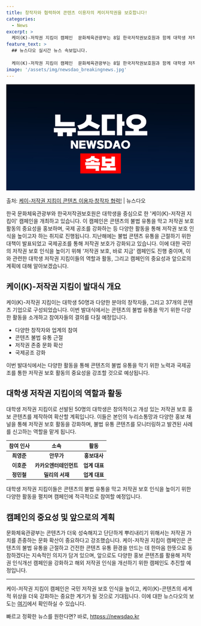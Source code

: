 ```yaml
---
title: 창작자와 협력하여 콘텐츠 이용자의 케이저작권을 보호합니다!
categories:
  - News
excerpt: >
  케이(K)-저작권 지킴이 캠페인  문화체육관광부는 8일 한국저작권보호원과 함께 대학생 저작권 지킴이와 함께 …
feature_text: >
  ## 뉴스다오 실시간 뉴스 속보입니다.

  케이(K)-저작권 지킴이 캠페인  문화체육관광부는 8일 한국저작권보호원과 함께 대학생 저작권 지킴이와 함께 …
image: '/assets/img/newsdao_breakingnews.jpg'
---
```


![뉴스다오 속보](/assets/img/newsdao_breakingnews.jpg)

<p>출처: <a href="httpss://newsdao.kr/4679" rel="dofollow">케이-저작권 지킴이 콘텐츠 이용자·창작자 협력!</a> | 뉴스다오</p>

<p data-ke-size="size16">한국 문화체육관광부와 한국저작권보호원은 대학생을 중심으로 한 '케이(K)-저작권 지킴이' 캠페인을 개최하고 있습니다. 이 캠페인은 콘텐츠의 불법 유통을 막고 저작권 보호 활동의 중요성을 홍보하며, 국제 공조를 강화하는 등 다양한 활동을 통해 저작권 보호 인식을 높이고자 하는 취지로 진행됩니다. 지난해에는 불법 콘텐츠 유통을 근절하기 위한 대책이 발표되었고 국제공조를 통해 저작권 보호가 강화되고 있습니다. 이에 대한 국민의 저작권 보호 인식을 높이기 위해 '저작권 보호, 바로 지금' 캠페인도 진행 중이며, 이와 관련한 대학생 저작권 지킴이들의 역할과 활동, 그리고 캠페인의 중요성과 앞으로의 계획에 대해 알아보겠습니다.</p>
<h2 data-ke-size="size26">케이(K)-저작권 지킴이 발대식 개요</h2>
<p data-ke-size="size16">케이(K)-저작권 지킴이는 대학생 50명과 다양한 분야의 창작자들, 그리고 37개의 콘텐츠 기업으로 구성되었습니다. 이번 발대식에서는 콘텐츠의 불법 유통을 막기 위한 다양한 활동을 소개하고 참여자들의 결의를 다질 예정입니다.</p>
<ul>
<li>다양한 창작자와 업계의 참여</li>
<li>콘텐츠 불법 유통 근절</li>
<li>저작권 존중 문화 확산</li>
<li>국제공조 강화</li>
</ul>
<p data-ke-size="size16">이번 발대식에서는 다양한 활동을 통해 콘텐츠의 불법 유통을 막기 위한 노력과 국제공조를 통한 저작권 보호 활동의 중요성을 강조할 것으로 예상됩니다.</p>
<h2 data-ke-size="size26">대학생 저작권 지킴이의 역할과 활동</h2>
<p data-ke-size="size16">대학생 저작권 지킴이로 선발된 50명의 대학생은 창의적이고 개성 있는 저작권 보호 홍보 콘텐츠를 제작하여 확산할 계획입니다. 이들은 본인의 누리소통망과 다양한 홍보 채널을 통해 저작권 보호 활동을 강화하며, 불법 유통 콘텐츠를 모니터링하고 발견된 사례를 신고하는 역할을 맡게 됩니다.</p>
<table>
<thead>
<tr>
<th style="text-align: center; height: 17px;"><b>참여 인사</b></th>
<th style="text-align: center; height: 17px;"><b>소속</b></th>
<th style="text-align: center; height: 17px;"><b>활동</b></th>
</tr>
</thead>
<tbody>
<tr>
<td style="text-align: center; height: 17px;"><b>최영준</b></td>
<td style="text-align: center; height: 17px;"><b>안무가</b></td>
<td style="text-align: center; height: 17px;"><b>홍보대사</b></td>
</tr>
<tr>
<td style="text-align: center; height: 17px;"><b>이호준</b></td>
<td style="text-align: center; height: 17px;"><b>카카오엔터테인먼트</b></td>
<td style="text-align: center; height: 17px;"><b>업계 대표</b></td>
</tr>
<tr>
<td style="text-align: center; height: 17px;"><b>정민철</b></td>
<td style="text-align: center; height: 17px;"><b>밀리의 서재</b></td>
<td style="text-align: center; height: 17px;"><b>업계 대표</b></td>
</tr>
</tbody>
</table>
<p data-ke-size="size16">대학생 저작권 지킴이들은 콘텐츠의 불법 유통을 막고 저작권 보호 인식을 높이기 위한 다양한 활동을 펼치며 캠페인에 적극적으로 참여할 예정입니다.</p>
<h2 data-ke-size="size26">캠페인의 중요성 및 앞으로의 계획</h2>
<p data-ke-size="size16">문화체육관광부는 콘텐츠가 더욱 성숙해지고 단단하게 뿌리내리기 위해서는 저작권 가치를 존중하는 문화 확산이 중요하다고 강조했습니다. 케이-저작권 지킴이 캠페인은 콘텐츠의 불법 유통을 근절하고 건전한 콘텐츠 유통 환경을 만드는 데 한마음 한뜻으로 동참하겠다는 지속적인 의지가 담겨 있으며, 앞으로도 다양한 홍보 콘텐츠를 활용해 저작권 인식개선 캠페인을 강화하고 해외 저작권 인식을 개선하기 위한 캠페인도 추진할 예정입니다.</p>
<hr>
<p data-ke-size="size16"></p>
<p data-ke-size="size16">케이-저작권 지킴이 캠페인은 국민 저작권 보호 인식을 높이고, 케이(K)-콘텐츠의 세계적 위상을 더욱 강화하는 중요한 계기가 될 것으로 기대됩니다. 이에 대한 뉴스다오의 보도는 <a target="_blank" href="httpss://newsdao.kr/4679">여기</a>에서 확인하실 수 있습니다.</p> 

빠르고 정확한 뉴스를 원한다면? 바로, <a href="httpss://newsdao.kr" rel="dofollow">httpss://newsdao.kr</a>


